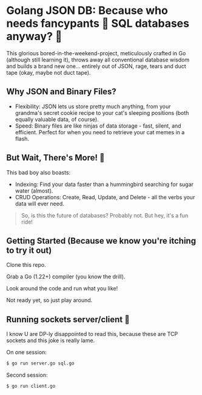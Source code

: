 # Golang JSON DB: Because who needs fancypants :jeans: SQL databases anyway? :rofl:

This glorious bored-in-the-weekend-project, meticulously crafted in Go (although still learning it), throws away all conventional database wisdom and builds a brand new one... entirely out of JSON, rage, tears and duct tape (okay, maybe not duct tape).

## Why JSON and Binary Files?

- Flexibility: JSON lets us store pretty much anything, from your grandma's secret cookie recipe to your cat's sleeping positions (both equally valuable data, of course).
- Speed: Binary files are like ninjas of data storage - fast, silent, and efficient. Perfect for when you need to retrieve your cat memes in a flash.

## But Wait, There's More! :exploding_head:

This bad boy also boasts:

- Indexing: Find your data faster than a hummingbird searching for sugar water (almost).
- CRUD Operations: Create, Read, Update, and Delete - all the verbs your data will ever need.

> So, is this the future of databases? Probably not. But hey, it's a fun ride!

## Getting Started (Because we know you're itching to try it out)

Clone this repo.

Grab a Go (1.22+) compiler (you know the drill).

Look around the code and run what you like!

Not ready yet, so just play around.

## Running sockets server/client :handshake:

I know U are DP-ly disappointed to read this, because these are TCP sockets and this joke is really lame.

On one session:
```bash
$ go run server.go sql.go
```

Second session:
```bash
$ go run client.go
```